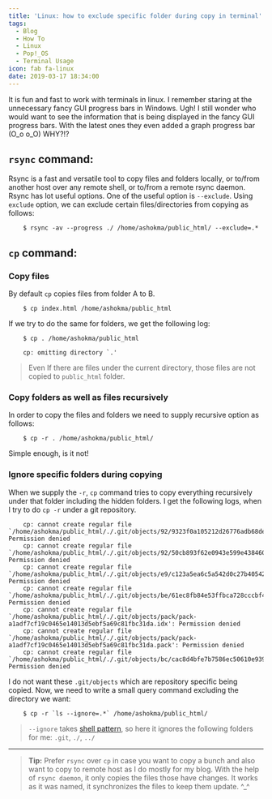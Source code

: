 ```yaml
---
title: 'Linux: how to exclude specific folder during copy in terminal'
tags:
  - Blog
  - How To
  - Linux
  - Pop!_OS
  - Terminal Usage
icon: fab fa-linux
date: 2019-03-17 18:34:00
---
```



It is fun and fast to work with terminals in linux. I remember staring at the unnecessary fancy GUI progress bars in Windows. Ugh! I still wonder who would want to see the information that is being displayed in the fancy GUI progress bars. With the latest ones they even added a graph progress bar (O_o o_O) WHY?!?

## `rsync` command:

Rsync is a fast and versatile tool to copy files and folders locally, or to/from another host over any remote shell, or to/from a remote rsync daemon. Rsync has lot useful options. One of the useful option is `--exclude`. Using `exclude` option, we can exclude certain files/directories from copying as follows:

```
    $ rsync -av --progress ./ /home/ashokma/public_html/ --exclude=.*
```

## `cp` command:

### Copy files

By default `cp` copies files from folder A to B.

```
    $ cp index.html /home/ashokma/public_html
```

If we try to do the same for folders, we get the following log:

```
    $ cp . /home/ashokma/public_html

    cp: omitting directory `.'
```

> Even If there are files under the current directory, those files are not copied to `public_html` folder.

### Copy folders as well as files recursively

In order to copy the files and folders we need to supply recursive option as follows:

```
    $ cp -r . /home/ashokma/public_html/
```

Simple enough, is it not!

### Ignore specific folders during copying

When we supply the `-r`, `cp` command tries to copy everything recursively under that folder including the hidden folders. I get the following logs, when I try to do `cp -r` under a git repository.

```
    cp: cannot create regular file `/home/ashokma/public_html/./.git/objects/92/9323f0a105212d26776adb68dea40bd2603ac6': Permission denied
    cp: cannot create regular file `/home/ashokma/public_html/./.git/objects/92/50cb893f62e0943e599e4384604f88ba540c0b': Permission denied
    cp: cannot create regular file `/home/ashokma/public_html/./.git/objects/e9/c123a5ea6c5a542d0c27b40542c850bad59ee4': Permission denied
    cp: cannot create regular file `/home/ashokma/public_html/./.git/objects/be/61ec8fb84e53ffbca728cccbf4a28d19c719d4': Permission denied
    cp: cannot create regular file `/home/ashokma/public_html/./.git/objects/pack/pack-a1adf7cf19c0465e14013d5ebf5a69c81fbc31da.idx': Permission denied
    cp: cannot create regular file `/home/ashokma/public_html/./.git/objects/pack/pack-a1adf7cf19c0465e14013d5ebf5a69c81fbc31da.pack': Permission denied
    cp: cannot create regular file `/home/ashokma/public_html/./.git/objects/bc/cac8d4bfe7b7586ec50610e939264bd8931f61': Permission denied
```

I do not want these `.git/objects` which are repository specific being copied. Now, we need to write a small query command excluding the directory we want:

```    
    $ cp -r `ls --ignore=.*` /home/ashokma/public_html/
```

> `--ignore` takes [shell pattern](//www.gnu.org/software/findutils/manual/html_node/find_html/Shell-Pattern-Matching.html), so here it ignores the following folders for me: `.git`, `./`, `../`

---------------------

> **Tip:** Prefer `rsync` over `cp` in case you want to copy a bunch and also want to copy to remote host as I do mostly for my blog. With the help of `rsync daemon`, it only copies the files those have changes. It works as it was named, it synchronizes the files to keep them update. ^_^